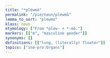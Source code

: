 ```yaml
---
title: "*pléwmō"
permalink: "/pie/noun/pléwmō"
lemma_to_sort: "plewmo"
klass: noun
etymology: ["From *plew- +‎ *-mō."]
markers: [["m", "masculine gender"]]
synonyms: []
definitions: [["lung, (literally) floater"]]
topics: ["ine-pro:Organs"]
---
```

